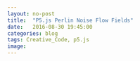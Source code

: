 ```yaml
---
layout: no-post
title:  "P5.js Perlin Noise Flow Fields"
date:   2016-08-30 19:45:00
categories: blog
tags: Creative_Code, p5.js
image:
---
```

<script src="/js/p5Sketches/P5perlinFlowAgentSketch.js" type="text/javascript"></script>
<script src="/js/p5Objects/P5_agent.js"></script>
<script src="/js/p5Objects/P5_flowField.js"></script>
